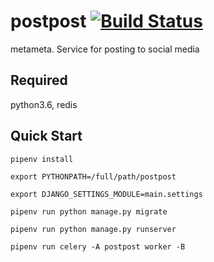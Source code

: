 # postpost [![Build Status](https://travis-ci.com/PiterPy-Meetup/postpost.svg?branch=master)](https://travis-ci.com/PiterPy-Meetup/postpost)

metameta. Service for posting to social media

## Required
python3.6, redis

## Quick Start
`pipenv install`

`export PYTHONPATH=/full/path/postpost`

`export DJANGO_SETTINGS_MODULE=main.settings`

`pipenv run python manage.py migrate`

`pipenv run python manage.py runserver`

`pipenv run celery -A postpost worker -B`
